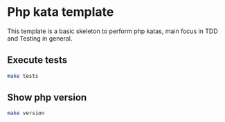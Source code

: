 # Php kata template

This template is a basic skeleton to perform php katas, main focus in TDD and Testing in general.

## Execute tests
```bash
make tests
```

## Show php version
```bash
make version
```
